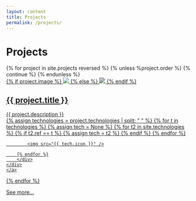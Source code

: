 ```yaml
---
layout: content
title: Projects
permalink: /projects/
---
```


# Projects

<div class="projects no-a">
{% for project in site.projects reversed %}
    {% unless %project.order %}
        {% continue %}
    {% endunless %}
    <a class="project slide-from-right" href="{{ project.link }}">
    <div>
        <div class="image">
            {% if project.image %}
            <img src="{{ project.image }}" />
            {% else %}
                <img src="https://cdn-icons-png.flaticon.com/128/2111/2111432.png" style="filter: invert(20%);" />
            {% endif %}
        </div>
        <div class="info">
            <h2>{{ project.title }}</h2>
            {{ project.description }}
        </div>
        <div class="technologies">
        {% assign technologies = project.technologies | split: " " %}
        {% for t in technologies %}
            {% assign tech = None %}
            {% for t2 in site.technologies %}
                {% if t2.ref == t %}
                    {% assign tech = t2 %}
                {% endif %}
            {% endfor %}

            <img src="{{ tech.icon }}" />

        {% endfor %}
        </div>
    </div>
    </a>
{% endfor %}
    <div class="more-projects slide-from-right">
        <a href="https://github.com/patztablook22/">See more...</a>
    </div>
</div>
